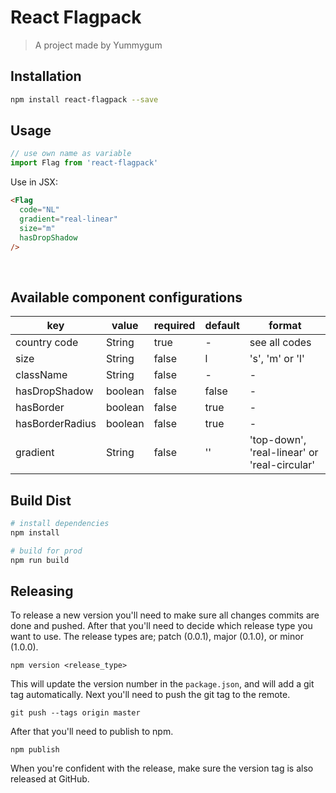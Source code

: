# React Flagpack

> A project made by Yummygum

## Installation

```bash
npm install react-flagpack --save
```

## Usage
```js
// use own name as variable
import Flag from 'react-flagpack'
```

Use in JSX:
```html
<Flag
  code="NL"
  gradient="real-linear"
  size="m"
  hasDropShadow
/>
```
</br>

## Available component configurations

| key   | value   | required | default | format |
|-------|-------|------|------|------|
| country code |  String | true | - | see all codes |
| size |  String | false | l | 's', 'm' or 'l' |
| className |  String | false | - | - |
| hasDropShadow |  boolean | false | false | - |
| hasBorder |  boolean | false | true | - |
| hasBorderRadius | boolean | false | true | - |
| gradient |  String | false | '' | 'top-down', 'real-linear' or 'real-circular' |


## Build Dist
```bash
# install dependencies
npm install

# build for prod
npm run build
```

## Releasing
To release a new version you'll need to make sure all changes commits are done and pushed. After that you'll need to decide which release type you want to use. The release types are; patch (0.0.1), major (0.1.0), or minor (1.0.0).
```
npm version <release_type>
```
This will update the version number in the `package.json`, and will add a git tag automatically. Next you'll need to push the git tag to the remote.
```
git push --tags origin master
```
After that you'll need to publish to npm.
```
npm publish
```

When you're confident with the release, make sure the version tag is also released at GitHub.
